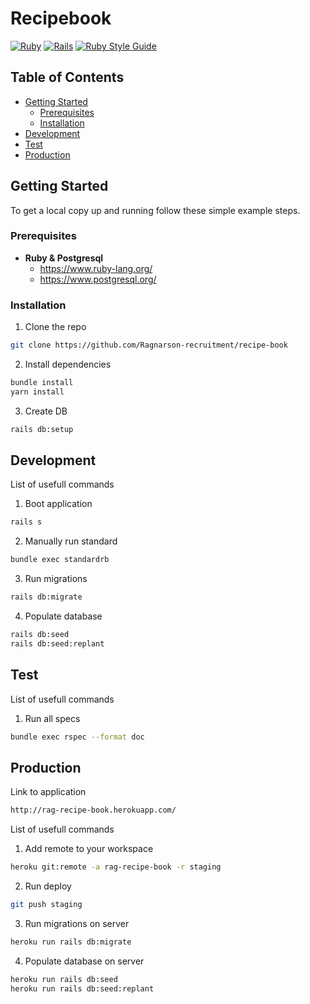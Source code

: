 # Recipebook
[![Ruby](https://img.shields.io/badge/ruby-3.0.2-brightgreen.svg)](https://www.ruby-lang.org/en/news/2021/07/07/ruby-3-0-2-released/)
[![Rails](https://img.shields.io/badge/rails-6.1.4-brightgreen.svg)](https://rubygems.org/gems/rails/versions/6.1.4)
[![Ruby Style Guide](https://img.shields.io/badge/code_style-standard-brightgreen.svg)](https://github.com/testdouble/standard)

<!-- TABLE OF CONTENTS -->
## Table of Contents
* [Getting Started](#getting-started)
  * [Prerequisites](#prerequisites)
  * [Installation](#installation)
* [Development](#development)
* [Test](#test)
* [Production](#production)

<!-- GETTING STARTED -->
## Getting Started
To get a local copy up and running follow these simple example steps.

<!-- PREREQUISITES -->
### Prerequisites
- **Ruby & Postgresql**
  - https://www.ruby-lang.org/
  - https://www.postgresql.org/

<!-- INSTALLATION -->
### Installation
1. Clone the repo
```sh
git clone https://github.com/Ragnarson-recruitment/recipe-book
```
2. Install dependencies
```sh
bundle install
yarn install
```
3. Create DB
```sh
rails db:setup
```

<!-- DEVELOPMENT -->
## Development
List of usefull commands
1. Boot application
```sh
rails s
```
2. Manually run standard
```sh
bundle exec standardrb
```
3. Run migrations
```sh
rails db:migrate
```
4. Populate database
```sh
rails db:seed
rails db:seed:replant
```

<!-- TEST -->
## Test
List of usefull commands
1. Run all specs
```sh
bundle exec rspec --format doc
```

<!-- PRODUCTION -->
## Production
Link to application
```sh
http://rag-recipe-book.herokuapp.com/
```
List of usefull commands
1. Add remote to your workspace
```sh
heroku git:remote -a rag-recipe-book -r staging
```
2. Run deploy
```sh
git push staging
```
3. Run migrations on server
```sh
heroku run rails db:migrate
```
4. Populate database on server
```sh
heroku run rails db:seed
heroku run rails db:seed:replant
```
